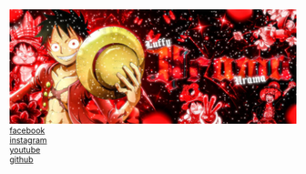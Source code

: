 <link
      rel="stylesheet"
      href="https://cdn.rawgit.com/2noScript/font-awesome/main/fontawesome-pro-5.13.0-web/css/all.min.css"
    />
<link rel="stylesheet" href="./index.css" />
   <img src='./image/banner.jpg'>
    <div class="contact">
      <a
        class="contact-item facebook"
        href="https://www.facebook.com/profile.php?id=100024072759238"
        target="_blank"
      >
        <div class="contact-icon"><i class="fab fa-facebook-square"></i></div>
        <span class="contact-name"> facebook </span>
      </a>
      <a
        class="contact-item instagram"
        href="https://www.instagram.com/2noscript/"
        target="_blank"
      >
        <div class="contact-icon"><i class="fab fa-instagram"></i></div>
        <span class="contact-name"> instagram </span>
      </a>
      <a
        class="contact-item youtube"
        href="https://www.youtube.com/channel/UCBoON30jZ100O8m9DGUHWqQ"
        target="_blank"
      >
        <div class="contact-icon"><i class="fab fa-youtube-square"></i></div>
        <span class="contact-name"> youtube </span>
      </a>
      <a
        class="contact-item github"
        href="https://github.com/2noScript"
        target="_blank"
      >
        <div class="contact-icon"><i class="fab fa-github-square"></i></div>
        <span class="contact-name"> github </span>
      </a> </div>
